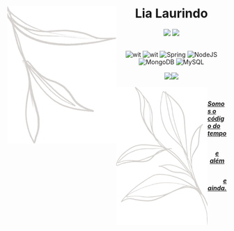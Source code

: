  <h1 align="center"> <img align="left" src="element3.png" alt="drawing" width="250"/> Lia Laurindo </h1>
 
 <div align="center">
  <a href="https://www.linkedin.com/in/lialaurindo/" target="_blank"><img src="https://img.shields.io/badge/LinkedIn-0d1117?style=for-the-badge&logo=linkedin&logoColor=8B0000" target="_blank"></a>
    <a href="mailto:liamaralaurindo@gmail.com" target="_blank"><img src="https://img.shields.io/badge/Gmail-0d1117?style=for-the-badge&logo=gmail&logoColor=8B0000" target="_blank"></a>
</div>


<br>

<div align="center">
 
![wit](https://img.shields.io/badge/Amazon_AWS-0d1117?style=for-the-badge&logo=amazonaws&logoColor=8B0000)
![wit](https://img.shields.io/badge/Java-0d1117?style=for-the-badge&logo=java&logoColor=8B0000)
![Spring](https://img.shields.io/badge/spring-0d1117.svg?style=for-the-badge&logo=spring&logoColor=8B0000)
![NodeJS](https://img.shields.io/badge/Node.js-0d1117?style=for-the-badge&logo=node.js&logoColor=8B0000)
 <br>
![MongoDB](https://img.shields.io/badge/MongoDB-0d1117.svg?style=for-the-badge&logo=mongodb&logoColor=8B0000)
![MySQL](https://img.shields.io/badge/mysql-0d1117.svg?style=for-the-badge&logo=mysql&logoColor=8B0000)
  
 </div>
 
<div align= "center">
<a href="https://github.com/lialaurindo"> <img align ="center" height="150em" src="https://github-readme-stats.vercel.app/api?username=lialaurindo&show_icons=true&theme=merko&include_all_commits=true&count_private=true&hide_border=true&bg_color=0d1117&text_color=8B0000&title_color=8B0000"/><img align ="center" height="150em" src="https://github-readme-stats.vercel.app/api/top-langs/?username=lialaurindo&layout=compact&langs_count=7&theme=merko&hide_border=true&bg_color=0d1117&text_color=8B0000&title_color=8B0000"/>
</div>
  
<br>
 
 <img align="left" src="element14.png" alt="drawing" width="210"/>
 
 
 ##
  <h4 align="left"> <b><i> Somos o código do tempo </i></b></h4>

 ##
<h4 align="center"> <b><i> e além </i></b></h4>

 ##
  <h4 align="right"> <b><i> e ainda. </i></b></h4>
 
##


